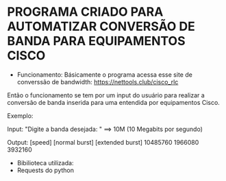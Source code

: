 # PROGRAMA CRIADO PARA AUTOMATIZAR CONVERSÃO DE BANDA PARA EQUIPAMENTOS CISCO

* Funcionamento:
 Básicamente o programa acessa esse site de converssão de bandwidth: https://nettools.club/cisco_rlc

 Então o funcionamento se tem por um input do usuário para realizar a conversão de banda inserida para uma entendida por equipamentos Cisco. 

 Exemplo:
 
 Input:
 "Digite a banda desejada: " ==> 10M (10 Megabits por segundo)

 Output:
 [speed]  [normal burst]  [extended burst]
 10485760    1966080         3932160

* Bibilioteca utilizada:
 * Requests do python
